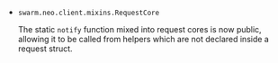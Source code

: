 * `swarm.neo.client.mixins.RequestCore`

  The static `notify` function mixed into request cores is now public, allowing
  it to be called from helpers which are not declared inside a request struct.

